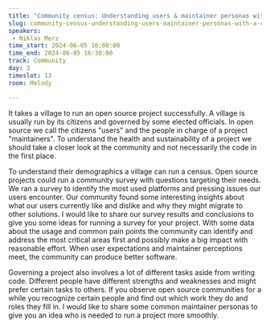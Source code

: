 ```yaml
---
title: "Community census: Understanding users & maintainer personas with a community survey"
slug: community-census-understanding-users-maintainer-personas-with-a-community-survey
speakers:
 - Niklas Merz
time_start: 2024-06-05 16:00:00
time_end: 2024-06-05 16:30:00
track: Community
day: 3
timeslot: 13
room: Melody

---
```


It takes a village to run an open source project successfully. A village is usually run by its citizens and governed by some elected officials. In open source we call the citizens "users" and the people in charge of a project "maintainers". To understand the health and sustainability of a project we should take a closer look at the community and not necessarily the code in the first place.
 
 
 
 To understand their demographics a village can run a census. Open source projects could run a community survey with questions targeting their needs. We ran a survey to identify the most used platforms and pressing issues our users encounter. Our community found some interesting insights about what our users currently like and dislike and why they might migrate to other solutions. I would like to share our survey results and conclusions to give you some ideas for running a survey for your project. With some data about the usage and common pain points the community can identify and address the most critical areas first and possibly make a big impact with reasonable effort. When user expectations and maintainer perceptions meet, the community can produce better software.
 
 
 
 Governing a project also involves a lot of different tasks aside from writing code. Different people have different strengths and weaknesses and might prefer certain tasks to others. If you observe open source communities for a while you recognize certain people and find out which work they do and roles they fill in. I would like to share some common maintainer personas to give you an idea who is needed to run a project more smoothly.